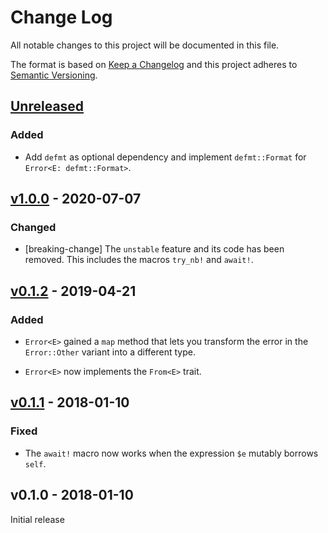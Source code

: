 # Change Log

All notable changes to this project will be documented in this file.

The format is based on [Keep a Changelog](http://keepachangelog.com/)
and this project adheres to [Semantic Versioning](http://semver.org/).

## [Unreleased]

### Added

- Add `defmt` as optional dependency and implement `defmt::Format` for `Error<E: defmt::Format>`.

## [v1.0.0] - 2020-07-07

### Changed

- [breaking-change] The `unstable` feature and its code has been removed.
  This includes the macros `try_nb!` and `await!`.

## [v0.1.2] - 2019-04-21

### Added

- `Error<E>` gained a `map` method that lets you transform the error in the
  `Error::Other` variant into a different type.

- `Error<E>` now implements the `From<E>` trait.

## [v0.1.1] - 2018-01-10

### Fixed

- The `await!` macro now works when the expression `$e` mutably borrows `self`.

## v0.1.0 - 2018-01-10

Initial release

[Unreleased]: https://github.com/rust-embedded/nb/compare/v1.0.0...HEAD
[v1.0.0]: https://github.com/rust-embedded/nb/compare/v0.1.2...v1.0.0
[v0.1.2]: https://github.com/rust-embedded/nb/compare/v0.1.1...v0.1.2
[v0.1.1]: https://github.com/rust-embedded/nb/compare/v0.1.0...v0.1.1
